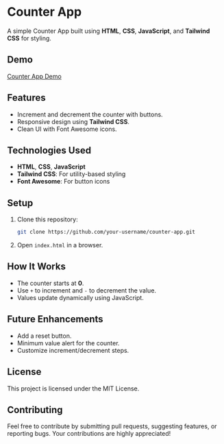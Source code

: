 # Counter App

A simple Counter App built using **HTML**, **CSS**, **JavaScript**, and **Tailwind CSS** for styling.

## Demo

[Counter App Demo](https://counter-app-mayanksaini.netlify.app/)

## Features

- Increment and decrement the counter with buttons.
- Responsive design using **Tailwind CSS**.
- Clean UI with Font Awesome icons.

## Technologies Used

- **HTML**, **CSS**, **JavaScript**
- **Tailwind CSS**: For utility-based styling
- **Font Awesome**: For button icons

## Setup

1. Clone this repository:
   ```bash
   git clone https://github.com/your-username/counter-app.git
   ```
2. Open `index.html` in a browser.

## How It Works

- The counter starts at **0**.
- Use `+` to increment and `-` to decrement the value.
- Values update dynamically using JavaScript.

## Future Enhancements

- Add a reset button.
- Minimum value alert for the counter.
- Customize increment/decrement steps.

## License

This project is licensed under the MIT License.

## Contributing

Feel free to contribute by submitting pull requests, suggesting features, or reporting bugs. Your contributions are highly appreciated!
